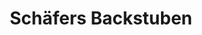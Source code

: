 ---
title: "Schäfers Backstuben"
url: /dillenburg/schaefers-backstuben-hauptstrasse/
shop: Bäckerei
---
